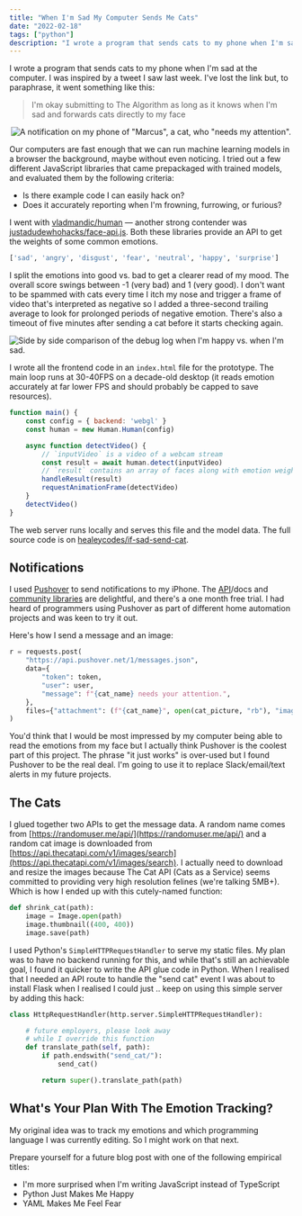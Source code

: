 ```yaml
---
title: "When I'm Sad My Computer Sends Me Cats"
date: "2022-02-18"
tags: ["python"]
description: "I wrote a program that sends cats to my phone when I'm sad at the computer."
---
```


I wrote a program that sends cats to my phone when I'm sad at the computer. I was inspired by a tweet I saw last week. I've lost the link but, to paraphrase, it went something like this:

> I'm okay submitting to The Algorithm as long as it knows when I'm sad and forwards cats directly to my face

<center>

![A notification on my phone of "Marcus", a cat, who "needs my attention".](catalert2.png)

</center>

Our computers are fast enough that we can run machine learning models in a browser the  background, maybe without even noticing. I tried out a few different JavaScript libraries that came prepackaged with trained models, and evaluated them by the following criteria:

- Is there example code I can easily hack on?
- Does it accurately reporting when I'm frowning, furrowing, or furious?

I went with [vladmandic/human](https://github.com/vladmandic/human) — another strong contender was [justadudewhohacks/face-api.js](https://github.com/justadudewhohacks/face-api.js). Both these libraries provide an API to get the weights of some common emotions.

```python
['sad', 'angry', 'disgust', 'fear', 'neutral', 'happy', 'surprise']
```

I split the emotions into good vs. bad to get a clearer read of my mood. The overall score swings between -1 (very bad) and 1 (very good). I don't want to be spammed with cats every time I itch my nose and trigger a frame of video that's interpreted as negative so I added a three-second trailing average to look for prolonged periods of negative emotion. There's also a timeout of five minutes after sending a cat before it starts checking again.

![Side by side comparison of the debug log when I'm happy vs. when I'm sad.](happysad.png)

I wrote all the frontend code in an `index.html` file for the prototype. The main loop runs at 30-40FPS on a decade-old desktop (it reads emotion accurately at far lower FPS and should probably be capped to save resources).

```javascript
function main() {
    const config = { backend: 'webgl' }
    const human = new Human.Human(config)

    async function detectVideo() {
        // `inputVideo` is a video of a webcam stream
        const result = await human.detect(inputVideo)
        // `result` contains an array of faces along with emotion weights
        handleResult(result)
        requestAnimationFrame(detectVideo)
    }
    detectVideo()
}
```

The web server runs locally and serves this file and the model data. The full source code is on [healeycodes/if-sad-send-cat](https://github.com/healeycodes/if-sad-send-cat).

## Notifications

I used [Pushover](https://pushover.net/) to send notifications to my iPhone. The [API](https://pushover.net/api)/docs and [community libraries](https://support.pushover.net/i44-example-code-and-pushover-libraries) are delightful, and there's a one month free trial. I had heard of programmers using Pushover as part of different home automation projects and was keen to try it out.

Here's how I send a message and an image:

```python
r = requests.post(
    "https://api.pushover.net/1/messages.json",
    data={
        "token": token,
        "user": user,
        "message": f"{cat_name} needs your attention.",
    },
    files={"attachment": (f"{cat_name}", open(cat_picture, "rb"), "image/jpeg")},
)
```

You'd think that I would be most impressed by my computer being able to read the emotions from my face but I actually think Pushover is the coolest part of this project. The phrase "it just works" is over-used but I found Pushover to be the real deal. I'm going to use it to replace Slack/email/text alerts in my future projects.

## The Cats

I glued together two APIs to get the message data. A random name comes from [https://randomuser.me/api/](https://randomuser.me/api/) and a random cat image is downloaded from [https://api.thecatapi.com/v1/images/search](https://api.thecatapi.com/v1/images/search). I actually need to download and resize the images because The Cat API (Cats as a Service) seems committed to providing very high resolution felines (we're talking 5MB+). Which is how I ended up with this cutely-named function:

```python
def shrink_cat(path):
    image = Image.open(path)
    image.thumbnail((400, 400))
    image.save(path)
```

I used Python's `SimpleHTTPRequestHandler` to serve my static files. My plan was to have no backend running for this, and while that's still an achievable goal, I found it quicker to write the API glue code in Python. When I realised that I needed an API route to handle the "send cat" event I was about to install Flask when I realised I could just .. keep on using this simple server by adding this hack:

```python
class HttpRequestHandler(http.server.SimpleHTTPRequestHandler):

	# future employers, please look away
    # while I override this function
    def translate_path(self, path):
        if path.endswith("send_cat/"):
            send_cat()

        return super().translate_path(path)
```

## What's Your Plan With The Emotion Tracking?

My original idea was to track my emotions and which programming language I was currently editing. So I might work on that next.

Prepare yourself for a future blog post with one of the following empirical titles:

- I'm more surprised when I'm writing JavaScript instead of TypeScript
- Python Just Makes Me Happy
- YAML Makes Me Feel Fear